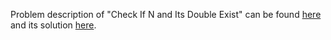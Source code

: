 Problem description of "Check If N and Its Double Exist" can be found [here](https://leetcode.com/problems/check-if-n-and-its-double-exist/description/) and its solution [here](https://github.com/aurimas13/Solutions-To-Problems/blob/main/LeetCode/Python%20Solutions/Check%20If%20N%20and%20Its%20Double%20Exist/check.py).